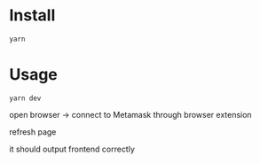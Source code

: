 # Install
```bash 
yarn
```

# Usage
```
yarn dev
```
open browser -> connect to Metamask through browser extension

refresh page

it should output frontend correctly